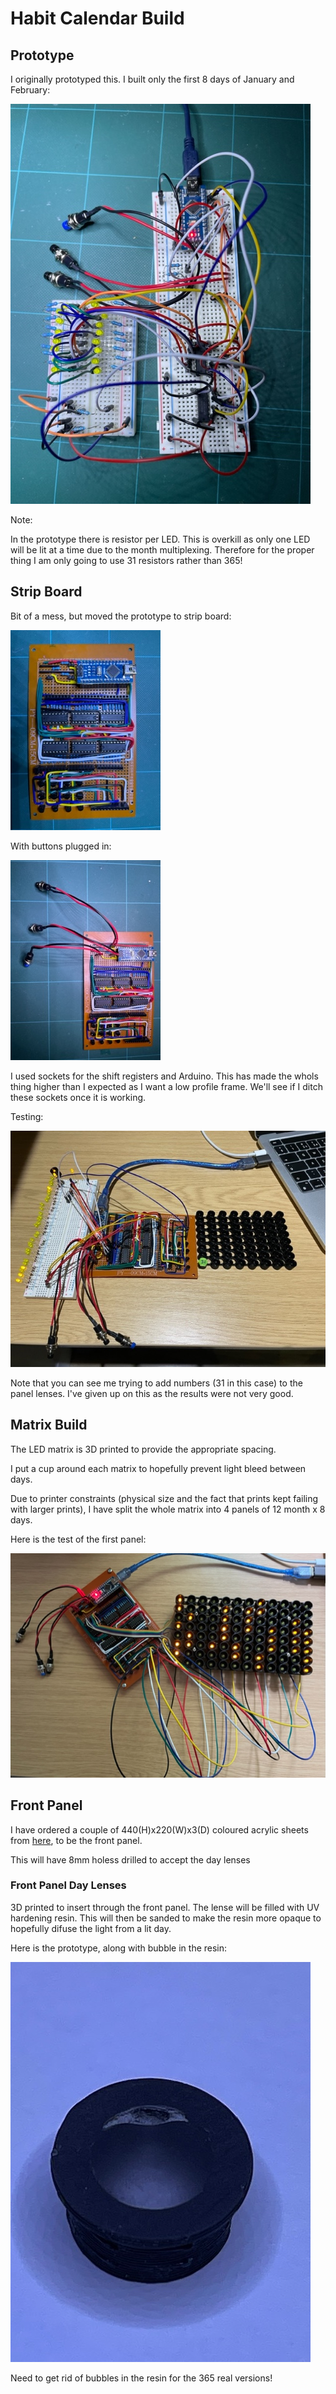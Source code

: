 # Habit Calendar Build

## Prototype

I originally prototyped this. I built only the first 8 days of January and February:

![prototype](./images/prototype.jpg) 

Note:

In the prototype there is resistor per LED. This is overkill as only one LED will be lit at a time due to the month multiplexing. Therefore for the proper thing I am only going to use 31 resistors rather than 365!

## Strip Board

Bit of a mess, but moved the prototype to strip board:

![prototype](./images/circuit_1.jpg) 


With buttons plugged in:

![prototype](./images/circuit_2.jpg) 

I used sockets for the shift registers and Arduino. This has made the whols thing higher than I expected as I want a low profile frame. We'll see if I ditch these sockets once it is working.

Testing:

![prototype](./images/testing_strip_board.jpg) 

Note that you can see me trying to add numbers (31 in this case) to the panel lenses. I've given up on this as the results were not very good.

## Matrix Build

The LED matrix is 3D printed to provide the appropriate spacing.

I put a cup around each matrix to hopefully prevent light bleed between days.

Due to printer constraints (physical size and the fact that prints kept failing with larger prints), I have split the whole matrix into 4 panels of 12 month x 8 days.

Here is the test of the first panel:

![testing first matrix](./images/testing_first_matrix.jpg) 

## Front Panel

I have ordered a couple of 440(H)x220(W)x3(D) coloured acrylic sheets from [here](https://www.sheetplastics.co.uk), to be the front panel.

This will have 8mm holess drilled to accept the day lenses

### Front Panel Day Lenses

3D printed to insert through the front panel. The lense will be filled with UV hardening resin. This will then be sanded to make the resin more opaque to hopefully difuse the light from a lit day.

Here is the prototype, along with bubble in the resin:

![prototype lens](./images/prototype_lens.jpg) 

Need to get rid of bubbles in the resin for the 365 real versions!
